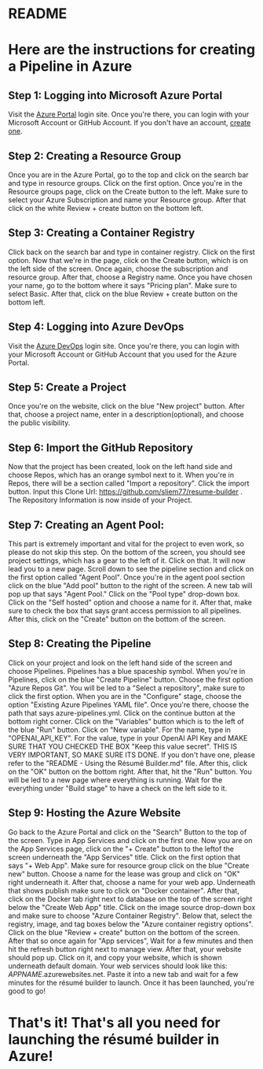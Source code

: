 # README
# Here are the instructions for creating a Pipeline in Azure

## Step 1: Logging into Microsoft Azure Portal
Visit the [Azure Portal](https://login.microsoftonline.com/organizations/oauth2/v2.0/authorize?client_id=8e0e8db5-b713-4e91-98e6-470fed0aa4c2&response_type=code%20id_token&scope=openid%20profile&state=OpenIdConnect.AuthenticationProperties%3DX6HflknqpQ9Rz9BE6WDdPf63zubJhSMbgpQbwMzab6ZGFzkPVsenUtfBphvPpQb79pUTz70aQuRERpTvhJ-qNi96m0HAk14EatmGLLThIq9lj9QHYnuzrVJnRlkK3rVrfb_j4Yo9IkoIUmMHyvecCTpDwV0ZjZx6ZWDezeItq68mCEYvU8_dYmkFYzWxRJXfffPoLGsqk1cwdk8si-_pIEMbG04fQGnwD11S_bsZ0exf2M0hu2lvODBU68bFFmxESGLnF4k30afYhTezNOWAo7NFrB1ka7dZ1di8RVL4rM8xWdNXIW6gZVgAqLdMc3Kyh5AMidWfUC_ikjFV_8l3v4jMCaKqNwtgkA3uzh7CiZDNEo7CR3Hw_aK_MQMlJYg4D3bVHdjU_VbKmyayq93NjgvGNV5FrLMLMBF3YkrLsqQ-Lw2PrPxJiCkOoS5VVjHfKJvO6tGFwcMgHABdZESziRToH-6L-cE8PnIWaa1KbyI&response_mode=form_post&nonce=638453466168436112.MjY2OWM4N2QtY2YxZS00ZWQ5LWEyYWMtOTRjZDRlMWI3NGE2N2FhODMyYTItNzNkNS00ZTg3LWFmYTYtZGViZDNhZWViZThl&redirect_uri=https%3A%2F%2Fsignup.azure.com%2Fapi%2Fuser%2Flogin&max_age=86400&post_logout_redirect_uri=https%3A%2F%2Fsignup.azure.com%2Fsignup%3Foffer%3Dms-azr-0044p%26appId%3D102%26ref%3D%26redirectURL%3Dhttps%3A%2F%2Fazure.microsoft.com%2Fget-started%2Fwelcome-to-azure%2F%26l%3Den-us%26srcurl%3Dhttps%3A%2F%2Fazure.microsoft.com%2Ffree&x-client-SKU=ID_NET472&x-client-ver=6.34.0.0) login site. Once you're there, you can login with your Microsoft Account or GitHub Account. If you don't have an account, [create one](https://signup.live.com/signup?sru=https%3a%2f%2flogin.live.com%2foauth20_authorize.srf%3flc%3d1033%26client_id%3d51483342-085c-4d86-bf88-cf50c7252078%26cobrandid%3d788a943c-8e34-4c0a-9c83-1e4ef0322879%26mkt%3dEN-US%26opid%3d3EA7709F52B70C19%26opidt%3d1709749831%26uaid%3d7bef474f156b4cd78c07e0f554279ac6%26contextid%3d2BAF8C255A9D4A1B%26opignore%3d1&mkt=EN-US&uiflavor=web&lw=1&fl=easi2&cobrandid=788a943c-8e34-4c0a-9c83-1e4ef0322879&client_id=51483342-085c-4d86-bf88-cf50c7252078&uaid=7bef474f156b4cd78c07e0f554279ac6&suc=8e0e8db5-b713-4e91-98e6-470fed0aa4c2&lic=1).

## Step 2: Creating a Resource Group
Once you are in the Azure Portal, go to the top and click on the search bar and type in resource groups. Click on the first option. Once you're in the Resource groups page, click on the Create button to the left. Make sure to select your Azure Subscription and name your Resource group. After that click on the white Review + create button on the bottom left.

## Step 3: Creating a Container Registry
Click back on the search bar and type in container registry. Click on the first option. Now that we're in the page, click on the Create button, which is on the left side of the screen. Once again, choose the subscription and resource group. After that, choose a Registry name. Once you have chosen your name, go to the bottom where it says "Pricing plan". Make sure to select Basic. After that, click on the blue Review + create button on the bottom left.

## Step 4: Logging into Azure DevOps
Visit the [Azure DevOps](https://www.google.com/url?sa=t&rct=j&q=&esrc=s&source=web&cd=&cad=rja&uact=8&ved=2ahUKEwj02qWXn-CEAxVZ4ckDHf4cA4gQFnoECBEQAQ&url=https%3A%2F%2Faex.dev.azure.com%2F&usg=AOvVaw2AXOivxL9pU4DLElYv2Tjc&opi=89978449) login site. Once you're there, you can login with your Microsoft Account or GitHub Account that you used for the Azure Portal.

## Step 5: Create a Project
Once you're on the website, click on the blue "New project" button. After that, choose a project name, enter in a description(optional), and choose the public visibility.

## Step 6: Import the GitHub Repository
Now that the project has been created, look on the left hand side and choose Repos, which has an orange symbol next to it. When you're in Repos, there will be a section called "Import a repository". Click the import button. Input this Clone Url: https://github.com/sliem77/resume-builder . The Repository Information is now inside of your Project.

## Step 7: Creating an Agent Pool:
This part is extremely important and vital for the project to even work, so please do not skip this step. On the bottom of the screen, you should see project settings, which has a gear to the left of it. Click on that. It will now lead you to a new page. Scroll down to see the pipeline section and click on the first option called "Agent Pool". Once you're in the agent pool section click on the blue "Add pool" button to the right of the screen. A new tab will pop up that says "Agent Pool." Click on the "Pool type" drop-down box. Click on the "Self hosted" option and choose a name for it. After that, make sure to check the box that says grant access permission to all pipelines. After this, click on the "Create" button on the bottom of the screen.

## Step 8: Creating the Pipeline
Click on your project and look on the left hand side of the screen and choose Pipelines. Pipelines has a blue spaceship symbol. When you're in Pipelines, click on the blue "Create Pipeline" button. Choose the first option "Azure Repos Git". You will be led to a "Select a repository", make sure to click the first option. When you are in the "Configure" stage, choose the option "Existing Azure Pipelines YAML file". Once you're there, choose the path that says azure-pipelines.yml. Click on the continue button at the bottom right corner. Click on the "Variables" button which is to the left of the blue "Run" button. Click on "New variable". For the name, type in "OPENAI_API_KEY". For the value, type in your OpenAI API Key and MAKE SURE THAT YOU CHECKED THE BOX "Keep this value secret". THIS IS VERY IMPORTANT, SO MAKE SURE ITS DONE. If you don't have one, please refer to the "README - Using the Résumé Builder.md" file. After this, click on the "OK" button on the bottom right. After that, hit the "Run" button. You will be led to a new page where everything is running. Wait for the everything under "Build stage" to have a check on the left side to it.

## Step 9: Hosting the Azure Website
Go back to the Azure Portal and click on the "Search" Button to the top of the screen. Type in App Services and click on the first one. Now you are on the App Services page, click on the "+ Create" button to the leftof the screen underneath the "App Services" title. Click on the first option that says "+ Web App". Make sure for resource group click on the blue "Create new" button. Choose a name for the lease was group and click on "OK" right underneath it. After that, choose a name for your web app. Underneath that shows publish make sure to click on "Docker container". After that, click on the Docker tab right next to database on the top of the screen right below the "Create Web App" title. Click on the image source drop-down box and make sure to choose "Azure Container Registry". Below that, select the registry, image, and tag boxes below the "Azure container registry options". Click on the blue "Review + create" button on the bottom of the screen. After that so once again for "App services", Wait for a few minutes and then hit the refresh button right next to manage view. After that, your website should pop up. Click on it, and copy your website, which is shown underneath default domain. Your web services should look like this: *APPNAME*.azurewebsites.net. Paste it into a new tab and wait for a few minutes for the résumé builder to launch. Once it has been launched, you're good to go!

# That's it! That's all you need for launching the résumé builder in Azure!